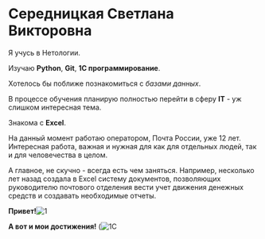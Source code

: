 # Середницкая Светлана Викторовна

Я учусь в Нетологии.

Изучаю **Python**, **Git**, **1С программирование**.

Хотелось бы поближе познакомиться с _базами данных_.

В процессе обучения планирую полностью перейти в сферу **IT** - уж слишком интересная тема.

Знакома с **Excel**.

На данный момент работаю оператором, Почта России, уже 12 лет. Интересная работа, важная и нужная для как для отдельных людей, так и для человечества в целом.

А главное, не скучно - всегда есть чем заняться. 
Например, несколько лет назад создала в Excel систему документов, позволяющих руководителю почтового отделения вести учет движения денежных средств и создавать необходимые отчеты.

**Привет!**![1](https://github.com/Serednitskaya-Svetlana/Serednitskaya-Svetlana/assets/147625757/5bb1e334-9e8c-4354-92e6-fba59a3aee26)

**А вот и мои достижения!**
(![1С](https://github.com/Serednitskaya-Svetlana/Serednitskaya-Svetlana/assets/147625757/60f33723-1dc5-4bb3-9f53-591cb6aea72b)
